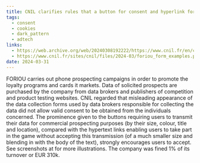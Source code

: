 ```yaml
---
title: CNIL clarifies rules that a button for consent and hyperlink for rejection create invalid legal basis
tags:
  - consent
  - cookies
  - dark_pattern
  - adtech
links:
  - https://web.archive.org/web/20240308192222/https://www.cnil.fr/en/commercial-prospecting-foriou-fined-eu310000
  - https://www.cnil.fr/sites/cnil/files/2024-03/foriou_form_examples.pdf
date: 2024-03-31
---
```

FORIOU carries out phone prospecting campaigns in order to promote the loyalty programs and cards it markets. Data of solicited prospects are purchased by the company from data brokers and publishers of competition and product testing websites. CNIL regarded that misleading appearance of the data collection forms used by data brokers responsible for collecting the data did not allow valid consent to be obtained from the individuals concerned. The prominence given to the buttons requiring users to transmit their data for commercial prospecting purposes (by their size, colour, title and location), compared with the hypertext links enabling users to take part in the game without accepting this transmission (of a much smaller size and blending in with the body of the text), strongly encourages users to accept. See screenshots at  for more illustrations. The company was fined 1% of its turnover or EUR 310k.